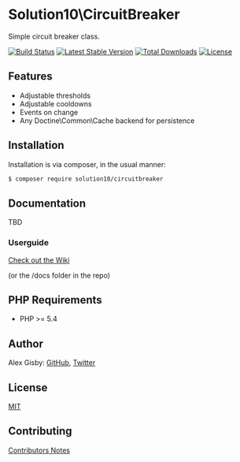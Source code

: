 # Solution10\CircuitBreaker

Simple circuit breaker class.

[![Build Status](https://travis-ci.org/Solution10/circuitbreaker.svg?branch=master)](https://travis-ci.org/Solution10/circuitbreaker)
[![Latest Stable Version](https://poser.pugx.org/solution10/circuitbreaker/v/stable.svg)](https://packagist.org/packages/solution10/circuitbreaker)
[![Total Downloads](https://poser.pugx.org/solution10/circuitbreaker/downloads.svg)](https://packagist.org/packages/solution10/circuitbreaker)
[![License](https://poser.pugx.org/solution10/circuitbreaker/license.svg)](https://packagist.org/packages/solution10/circuitbreaker)

## Features

- Adjustable thresholds
- Adjustable cooldowns
- Events on change
- Any Doctine\Common\Cache backend for persistence

## Installation

Installation is via composer, in the usual manner:

```sh
$ composer require solution10/circuitbreaker
```

## Documentation

TBD

### Userguide

[Check out the Wiki](https://github.com/Solution10/circuitbreaker/wiki)

(or the /docs folder in the repo)


## PHP Requirements

- PHP >= 5.4

## Author

Alex Gisby: [GitHub](http://github.com/alexgisby), [Twitter](http://twitter.com/alexgisby)

## License

[MIT](http://github.com/solution10/circuitbreaker/tree/master/LICENSE.md)

## Contributing

[Contributors Notes](http://github.com/solution10/circuitbreaker/tree/master/CONTRIBUTING.md)
